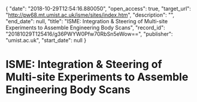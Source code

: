 {
  "date": "2018-10-29T12:54:16.880050", 
  "open_access": true, 
  "target_url": "http://pw68.mt.umist.ac.uk/isme/sites/index.htm", 
  "description": "", 
  "end_date": null, 
  "title": "ISME: Integration & Steering of Multi-site Experiments to Assemble Engineering Body Scans", 
  "record_id": "20181029T125416/g36PWYW0Pfw70RbSn5eWow==", 
  "publisher": "umist.ac.uk", 
  "start_date": null
}

# ISME: Integration & Steering of Multi-site Experiments to Assemble Engineering Body Scans

